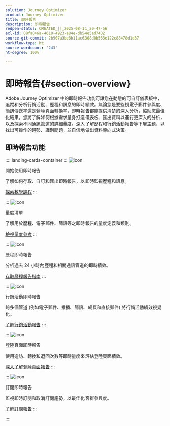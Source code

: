 ```yaml
---
solution: Journey Optimizer
product: Journey Optimizer
title: 即時報告
description: 即時報告
redpen-status: CREATED_||_2025-08-11_20-47-56
exl-id: 08fa046a-4610-4923-a84e-db54e5ad7402
source-git-commit: 2b907a3be8b11ac6308d0b563e122c88478d1d37
workflow-type: ht
source-wordcount: '243'
ht-degree: 100%

---
```


# 即時報告{#section-overview}

Adobe Journey Optimizer 中的即時報告功能可讓您在動態的可自訂儀表板中，追蹤和分析行銷活動、歷程和訊息的即時績效。無論您是要監視電子郵件參與度、簡訊傳送率還是登陸頁面轉換率，即時報告都能提供清楚的深入分析，協助您最佳化結果。您將了解如何根據需求量身打造儀表板、匯出資料以進行更深入的分析，以及探索不同通訊管道的詳細量度。深入了解歷程和行銷活動報告等下層主題，以找出可操作的趨勢、識別問題，並自信地做出資料導向式決策。

## 即時報告功能

:::: landing-cards-container
:::
![icon](https://cdn.experienceleague.adobe.com/icons/circle-play.svg)

開始使用即時報告

了解如何存取、自訂和匯出即時報告，以即時監視歷程和訊息。

[探索教學課程](../using/reports/live-report.md)
:::

:::
![icon](https://cdn.experienceleague.adobe.com/icons/list-check.svg)

量度清單

了解用於歷程、電子郵件、簡訊等之即時報告的量度定義和類別。

[檢視量度參考](../using/reports/live-report-components.md)
:::

:::
![icon](https://cdn.experienceleague.adobe.com/icons/chart-line.svg)

歷程即時報告

分析過去 24 小時內歷程和相關通訊管道的即時績效。

[存取歷程報告指南](../using/reports/journey-live-report.md)
:::

:::
![icon](https://cdn.experienceleague.adobe.com/icons/chart-line.svg)

行銷活動即時報告

跨多個管道 (例如電子郵件、推播、簡訊、網頁和直接郵件) 將行銷活動績效視覺化。

[了解行銷活動報告](../using/reports/campaign-live-report.md)
:::

:::
![icon](https://cdn.experienceleague.adobe.com/icons/chart-line.svg)

登陸頁面即時報告

使用造訪、轉換和退回次數等即時量度來評估登陸頁面績效。

[深入了解登陸頁面報告](../using/reports/lp-report-live.md)
:::

:::
![icon](https://cdn.experienceleague.adobe.com/icons/chart-line.svg)

訂閱即時報告

監視即時訂閱和取消訂閱趨勢，以最佳化客群參與度。

[了解訂閱報告](../using/reports/subscription-report-live.md)
:::

::::

